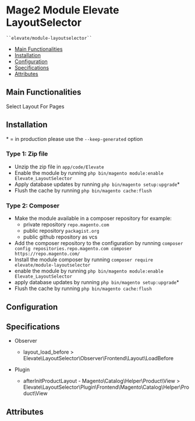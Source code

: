 # Mage2 Module Elevate LayoutSelector

    ``elevate/module-layoutselector``

 - [Main Functionalities](#markdown-header-main-functionalities)
 - [Installation](#markdown-header-installation)
 - [Configuration](#markdown-header-configuration)
 - [Specifications](#markdown-header-specifications)
 - [Attributes](#markdown-header-attributes)


## Main Functionalities
Select Layout For Pages 

## Installation
\* = in production please use the `--keep-generated` option

### Type 1: Zip file

 - Unzip the zip file in `app/code/Elevate`
 - Enable the module by running `php bin/magento module:enable Elevate_LayoutSelector`
 - Apply database updates by running `php bin/magento setup:upgrade`\*
 - Flush the cache by running `php bin/magento cache:flush`

### Type 2: Composer

 - Make the module available in a composer repository for example:
    - private repository `repo.magento.com`
    - public repository `packagist.org`
    - public github repository as vcs
 - Add the composer repository to the configuration by running `composer config repositories.repo.magento.com composer https://repo.magento.com/`
 - Install the module composer by running `composer require elevate/module-layoutselector`
 - enable the module by running `php bin/magento module:enable Elevate_LayoutSelector`
 - apply database updates by running `php bin/magento setup:upgrade`\*
 - Flush the cache by running `php bin/magento cache:flush`


## Configuration




## Specifications

 - Observer
	- layout_load_before > Elevate\LayoutSelector\Observer\Frontend\Layout\LoadBefore

 - Plugin
	- afterInitProductLayout - Magento\Catalog\Helper\Product\View > Elevate\LayoutSelector\Plugin\Frontend\Magento\Catalog\Helper\Product\View


## Attributes




